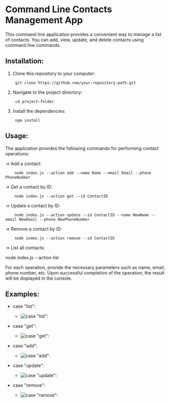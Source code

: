 # Command Line Contacts Management App
This command line application provides a convenient way to manage a list of contacts. You can add, view, update, and delete contacts using command line commands.

## Installation:

1. Clone this repository to your computer:

		git clone https://github.com/your-repository-path.git

2. Navigate to the project directory:

		cd project-folder

3. Install the dependencies:

		npm install

## Usage:

The application provides the following commands for performing contact operations:

-> Add a contact:

		node index.js --action add --name Name --email Email --phone PhoneNumber

-> Get a contact by ID:

		node index.js --action get --id ContactID

-> Update a contact by ID:

		node index.js --action update --id ContactID --name NewName --email NewEmail --phone NewPhoneNumber

-> Remove a contact by ID:

		node index.js --action remove --id ContactID

-> List all contacts:

node index.js --action list

For each operation, provide the necessary parameters such as name, email, phone number, etc. Upon successful completion of the operation, the result will be displayed in the console.

## Examples:
- case "list":		
  - ![case "list":](https://i.ibb.co/Wz8XdsF/list.png)

- case "get":			
  - ![case "get":](https://i.ibb.co/7rr9J7T/get.png)

- case "add":		
  - ![case "add":](https://i.ibb.co/LPrLsZK/add.png)

- case "update":	
  - ![case "update":](https://i.ibb.co/sbqFpQX/update.png)

- case "remove":	
  - ![case "remove":](https://i.ibb.co/m8H4CMX/remove.png)
   
